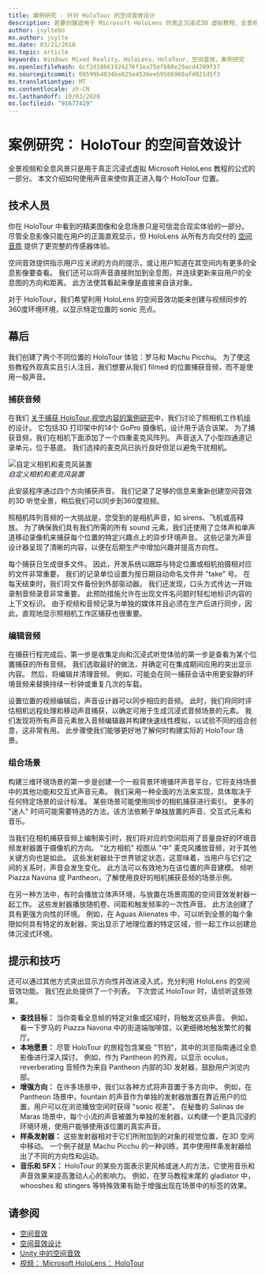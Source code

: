 ```yaml
---
title: 案例研究 - 针对 HoloTour 的空间音效设计
description: 若要创建适用于 Microsoft HoloLens 的真正沉浸式3D 虚拟教程，全景视频和全息版风景只是公式的一部分。
author: jsyltebo
ms.author: jsylte
ms.date: 03/21/2018
ms.topic: article
keywords: Windows Mixed Reality，HoloLens，HoloTour，空间音效，案例研究
ms.openlocfilehash: 6cf2d18661924276f1ea75efb88e29acd4709f37
ms.sourcegitcommit: 09599b4034be825e4536eeb9566968afd021d5f3
ms.translationtype: MT
ms.contentlocale: zh-CN
ms.lasthandoff: 10/03/2020
ms.locfileid: "91677419"
---
```

# <a name="case-study-spatial-sound-design-for-holotour"></a>案例研究： HoloTour 的空间音效设计

全景视频和全息风景只是用于真正沉浸式虚拟 Microsoft HoloLens 教程的公式的一部分。 本文介绍如何使用声音来使你真正进入每个 HoloTour 位置。

## <a name="the-tech"></a>技术人员

你在 HoloTour 中看到的精美图像和全息场景只是可信混合现实体验的一部分。 尽管全息影像只能在用户的正面直观显示，但 HoloLens 从所有方向交付的 [空间音质](spatial-sound.md) 提供了更完整的传感器体验。

空间音效提供指示用户应关闭的方向的提示，或让用户知道在其空间内有更多的全息影像要查看。 我们还可以将声音直接附加到全息图，并连续更新来自用户的全息图的方向和距离。 此方法使其看起来像是直接来自该对象。

对于 HoloTour，我们希望利用 HoloLens 的空间音效功能来创建与视频同步的360度环境环境，以显示特定位置的 sonic 亮点。

## <a name="behind-the-scenes"></a>幕后

我们创建了两个不同位置的 HoloTour 体验：罗马和 Machu Picchu。 为了使这些教程外观真实且引人注目，我们想要从我们 filmed 的位置捕获音频，而不是使用一般声音。

### <a name="capture-the-audio"></a>捕获音频

在我们 [关于捕获 HoloTour 视觉内容的案例研究](../out-of-scope/case-study-capturing-and-creating-content-for-holotour.md)中，我们讨论了照相机工作机组的设计。 它包括3D 打印架中的14个 GoPro 摄像机，设计用于适合该架。 为了捕获音频，我们在相机下面添加了一个四重麦克风阵列。 声音送入了小型四通道记录单元，位于基底。 我们选择的麦克风已执行良好但足以避免干扰相机。

![自定义相机和麦克风装置](images/camera-rig-microphones-300px.png)<br>
*自定义相机和麦克风装置*

此安装程序通过四个方向捕获声音。 我们记录了足够的信息来重新创建空间音效的3D 听觉全景，稍后我们可以同步到360度视频。

照相机阵列音频的一大挑战是，您受到的是相机声音，如 sirens、飞机或高释放。 为了确保我们具有我们所需的所有 sound 元素，我们还使用了立体声和单声道移动录像机来捕获每个位置的特定兴趣点上的异步环境声音。 这些记录为声音设计器呈现了清晰的内容，以便在后期生产中增加兴趣并提高方向性。

每个捕获日生成很多文件。 因此，开发系统以跟踪与特定位置或相机拍摄相对应的文件非常重要。 我们的记录单位设置为按日期自动命名文件并 "take" 号。 在每天结束时，我们将文件备份到外部驱动器。 我们还发现，口头方式传达一开始录制音频录音非常重要。 此预防措施允许在出现文件名问题时轻松地标识内容的上下文标识。 由于视频和音频记录为单独的媒体并且必须在生产后进行同步，因此，直观地显示照相机工作区捕获也很重要。

### <a name="edit-the-audio"></a>编辑音频

在捕获行程完成后，第一步是收集定向和沉浸式听觉体验的第一步是查看为某个位置捕获的所有音频。 我们选取最好的做法，并确定可在集成期间应用的突出显示内容。 然后，将编辑并清理音频。 例如，可能会在同一捕获会话中用更安静的环境音频来替换持续一秒钟或重复几次的车载。

设置位置的视频编辑后，声音设计器可以同步相应的音频。 此时，我们将同时评估相机远程处理和移动声音捕获，以确定可用于生成沉浸式音频场景的元素。 我们发现将所有声音元素放入音频编辑器并构建快速线性模拟，以试验不同的组合创意，这非常有用。 此步骤使我们能够更好地了解何时构建实际的 HoloTour 场景。

### <a name="assemble-the-scene"></a>组合场景

构建三维环境场景的第一步是创建一个一般背景环境循环声音平台，它将支持场景中的其他功能和交互式声音元素。 我们采用一种全面的方法来实现，具体取决于任何特定场景的设计标准。 某些场景可能使用同步的相机捕获进行索引。 更多的 "迷人" 时间可能需要特选的方法，该方法依赖于单独放置的声音、交互式元素和音乐。

当我们在相机捕获音频上编制索引时，我们将对应的空间启用了音量良好的环境音频发射器置于摄像机的方向。 "北方相机" 视图从 "中" 麦克风播放音频，对于其他关键方向也是如此。 这些发射器处于世界锁定状态，这意味着，当用户与它们之间的关系时，声音会发生变化。 此方法可以有效地为在该位置的声音建模。 倾听 Piazza Navona 或 Pantheon，了解使用良好的相机捕获音频的场景示例。

在另一种方法中，有时会播放立体声环境，与放置在场景周围的空间音效发射器一起工作。 这些发射器播放随机卷、间距和触发频率的一次性声音。 此方法创建了具有更强方向性的环境。 例如，在 Aguas Alienates 中，可以听到全景的每个象限如何具有特定的发射器，突出显示了地理位置的特定区域，但一起工作以创建总体沉浸式环境。

## <a name="tips-and-tricks"></a>提示和技巧

还可以通过其他方式突出显示方向性并改进浸入式，充分利用 HoloLens 的空间音效功能。 我们在此处提供了一个列表。 下次尝试 HoloTour 时，请侦听这些效果。
* **查找目标：** 当你查看全息帧的特定对象或区域时，将触发这些声音。 例如，看一下罗马的 Piazza Navona 中的街道端咖啡馆，以更细微地触发繁忙的餐厅。
* **本地愿景：** 尽管 HoloTour 的旅程包含某些 "节拍"，其中的浏览指南通过全息影像进行深入探讨。 例如，作为 Pantheon 的外观，以显示 oculus，reverberating 音频作为来自 Pantheon 内部的3D 发射器，鼓励用户浏览内部。
* **增强方向：** 在许多场景中，我们以各种方式将声音置于多方向中。 例如，在 Pantheon 场景中，fountain 的声音作为单独的发射器放置在靠近用户的位置，用户可以在浏览播放空间时获得 "sonic 视差"。 在秘鲁的 Salinas de Maras 场景中，每个小流的声音被置为单独的发射器，以构建一个更具沉浸的环境环境，使用户能够使用该位置的真实声音。
* **样条发射器：** 这些发射器相对于它们所附加到的对象的视觉位置，在3D 空间中移动。 一个例子就是 Machu Picchu 的一种训练，其中使用样条发射器给出了不同的方向性和运动。
* **音乐和 SFX：** HoloTour 的某些方面表示更风格或迷人的方法，它使用音乐和声音效果来提高激动人心的影响力。 例如，在罗马教程末尾的 gladiator 中，whooshes 和 stingers 等特殊效果有助于增强出现在场景中的标签的效果。

## <a name="see-also"></a>请参阅
* [空间音效](spatial-sound.md)
* [空间音效设计](spatial-sound-design.md)
* [Unity 中的空间音效](../develop/unity/spatial-sound-in-unity.md)
* [视频： Microsoft HoloLens： HoloTour](https://www.youtube.com/watch?v=pLd9WPlaMpY)
